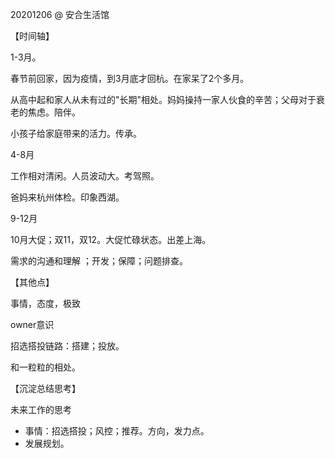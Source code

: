 20201206 @ 安合生活馆



【时间轴】

1-3月。

春节前回家，因为疫情，到3月底才回杭。在家呆了2个多月。

从高中起和家人从未有过的"长期"相处。妈妈操持一家人伙食的辛苦；父母对于衰老的焦虑。陪伴。

小孩子给家庭带来的活力。传承。



4-8月

工作相对清闲。人员波动大。考驾照。

爸妈来杭州体检。印象西湖。



9-12月

10月大促；双11，双12。大促忙碌状态。出差上海。

需求的沟通和理解 ；开发；保障；问题排查。



【其他点】

事情，态度，极致

owner意识

招选搭投链路：搭建；投放。

和一粒粒的相处。



【沉淀总结思考】

未来工作的思考

* 事情：招选搭投；风控；推荐。方向，发力点。
* 发展规划。







